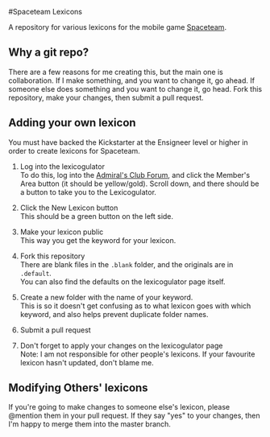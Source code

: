 #Spaceteam Lexicons

A repository for various lexicons for the mobile game [Spaceteam](http://www.sleepingbeastgames.com/spaceteam/).

## Why a git repo?

There are a few reasons for me creating this, but the main one is collaboration. If I make something, and you want to change it, go ahead. If someone else does something and you want to change it, go head. Fork this repository, make your changes, then submit a pull request. 

## Adding your own lexicon

You must have backed the Kickstarter at the Ensigneer level or higher in order to create lexicons for Spaceteam.

1. Log into the lexicogulator  
  To do this, log into the [Admiral's Club Forum](http://spaceteamadmiralsclub.com/forum/), and click the Member's Area button (it should be yellow/gold). Scroll down, and there should be a button to take you to the Lexicogulator.

2. Click the New Lexicon button  
  This should be a green button on the left side.
  
3. Make your lexicon public  
  This way you get the keyword for your lexicon.
  
4. Fork this repository  
  There are blank files in the `.blank` folder, and the originals are in `.default`.  
  You can also find the defaults on the lexicogulator page itself.
  
5. Create a new folder with the name of your keyword.  
  This is so it doesn't get confusing as to what lexicon goes with which keyword, and also helps prevent duplicate folder names.
  
6. Submit a pull request

7. Don't forget to apply your changes on the lexicogulator page  
  Note: I am not responsible for other people's lexicons. If your favourite lexicon hasn't updated, don't blame me.

## Modifying Others' lexicons

If you're going to make changes to someone else's lexicon, please @mention them in your pull request. If they say "yes" to your changes, then I'm happy to merge them into the master branch.